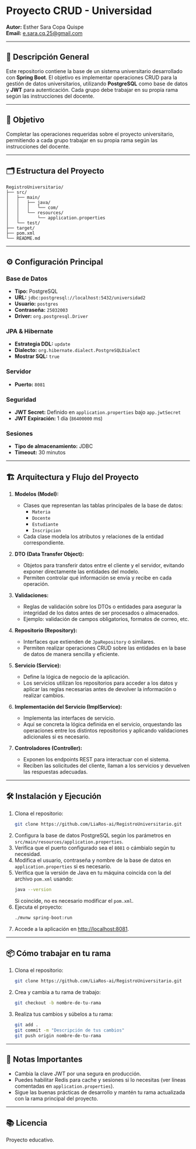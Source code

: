 # Proyecto CRUD - Universidad

**Autor:** Esther Sara Copa Quispe  
**Email:** e.sara.cq.25@gmail.com

---

## 🚀 Descripción General

Este repositorio contiene la base de un sistema universitario desarrollado con **Spring Boot**. El objetivo es implementar operaciones CRUD para la gestión de datos universitarios, utilizando **PostgreSQL** como base de datos y **JWT** para autenticación. Cada grupo debe trabajar en su propia rama según las instrucciones del docente.

---

## 🎯 Objetivo

Completar las operaciones requeridas sobre el proyecto universitario, permitiendo a cada grupo trabajar en su propia rama según las instrucciones del docente.

---

## 🗂️ Estructura del Proyecto

```
RegistroUniversitario/
├── src/
│   ├── main/
│   │   ├── java/
│   │   │   └── com/
│   │   └── resources/
│   │       └── application.properties
│   └── test/
├── target/
├── pom.xml
└── README.md
```
---

## ⚙️ Configuración Principal

### Base de Datos

- **Tipo:** PostgreSQL  
- **URL:** `jdbc:postgresql://localhost:5432/universidad2`  
- **Usuario:** `postgres`  
- **Contraseña:** `25032003`  
- **Driver:** `org.postgresql.Driver`

### JPA & Hibernate

- **Estrategia DDL:** `update`
- **Dialecto:** `org.hibernate.dialect.PostgreSQLDialect`
- **Mostrar SQL:** `true`

### Servidor

- **Puerto:** `8081`

### Seguridad

- **JWT Secret:** Definido en `application.properties` bajo `app.jwtSecret`
- **JWT Expiración:** 1 día (`86400000` ms)

### Sesiones

- **Tipo de almacenamiento:** JDBC
- **Timeout:** 30 minutos

---

## 🏗️ Arquitectura y Flujo del Proyecto

1. **Modelos (Model):**
   - Clases que representan las tablas principales de la base de datos:
     - `Materia`
     - `Docente`
     - `Estudiante`
     - `Inscripcion`
   - Cada clase modela los atributos y relaciones de la entidad correspondiente.

2. **DTO (Data Transfer Object):**
   - Objetos para transferir datos entre el cliente y el servidor, evitando exponer directamente las entidades del modelo.
   - Permiten controlar qué información se envía y recibe en cada operación.

3. **Validaciones:**
   - Reglas de validación sobre los DTOs o entidades para asegurar la integridad de los datos antes de ser procesados o almacenados.
   - Ejemplo: validación de campos obligatorios, formatos de correo, etc.

4. **Repositorio (Repository):**
   - Interfaces que extienden de `JpaRepository` o similares.
   - Permiten realizar operaciones CRUD sobre las entidades en la base de datos de manera sencilla y eficiente.

5. **Servicio (Service):**
   - Define la lógica de negocio de la aplicación.
   - Los servicios utilizan los repositorios para acceder a los datos y aplicar las reglas necesarias antes de devolver la información o realizar cambios.

6. **Implementación del Servicio (ImplService):**
   - Implementa las interfaces de servicio.
   - Aquí se concreta la lógica definida en el servicio, orquestando las operaciones entre los distintos repositorios y aplicando validaciones adicionales si es necesario.

7. **Controladores (Controller):**
   - Exponen los endpoints REST para interactuar con el sistema.
   - Reciben las solicitudes del cliente, llaman a los servicios y devuelven las respuestas adecuadas.

---

## 🛠️ Instalación y Ejecución

1. Clona el repositorio:
   ```bash
   git clone https://github.com/LiaRos-ai/RegistroUniversitario.git
   ```
2. Configura la base de datos PostgreSQL según los parámetros en `src/main/resources/application.properties`.
3. Verifica que el puerto configurado sea el `8081` o cámbialo según tu necesidad.
4. Modifica el usuario, contraseña y nombre de la base de datos en `application.properties` si es necesario.
5. Verifica que la versión de Java en tu máquina coincida con la del archivo `pom.xml` usando:
   ```bash
   java --version
   ```
   Si coincide, no es necesario modificar el `pom.xml`.
6. Ejecuta el proyecto:
   ```bash
   ./mvnw spring-boot:run
   ```
7. Accede a la aplicación en [http://localhost:8081](http://localhost:8081).

---

## 📦 Cómo trabajar en tu rama

1. Clona el repositorio:
   ```bash
   git clone https://github.com/LiaRos-ai/RegistroUniversitario.git
   ```
2. Crea y cambia a tu rama de trabajo:
   ```bash
   git checkout -b nombre-de-tu-rama
   ```
3. Realiza tus cambios y súbelos a tu rama:
   ```bash
   git add .
   git commit -m "Descripción de tus cambios"
   git push origin nombre-de-tu-rama
   ```

---

## 📌 Notas Importantes

- Cambia la clave JWT por una segura en producción.
- Puedes habilitar Redis para cache y sesiones si lo necesitas (ver líneas comentadas en `application.properties`).
- Sigue las buenas prácticas de desarrollo y mantén tu rama actualizada con la rama principal del proyecto.

---

## 📚 Licencia

Proyecto educativo.